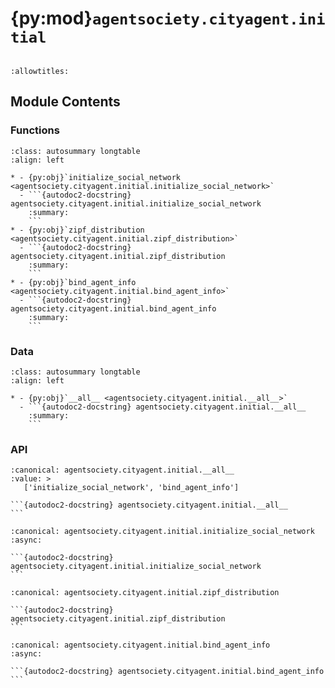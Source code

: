 # {py:mod}`agentsociety.cityagent.initial`

```{py:module} agentsociety.cityagent.initial
```

```{autodoc2-docstring} agentsociety.cityagent.initial
:allowtitles:
```

## Module Contents

### Functions

````{list-table}
:class: autosummary longtable
:align: left

* - {py:obj}`initialize_social_network <agentsociety.cityagent.initial.initialize_social_network>`
  - ```{autodoc2-docstring} agentsociety.cityagent.initial.initialize_social_network
    :summary:
    ```
* - {py:obj}`zipf_distribution <agentsociety.cityagent.initial.zipf_distribution>`
  - ```{autodoc2-docstring} agentsociety.cityagent.initial.zipf_distribution
    :summary:
    ```
* - {py:obj}`bind_agent_info <agentsociety.cityagent.initial.bind_agent_info>`
  - ```{autodoc2-docstring} agentsociety.cityagent.initial.bind_agent_info
    :summary:
    ```
````

### Data

````{list-table}
:class: autosummary longtable
:align: left

* - {py:obj}`__all__ <agentsociety.cityagent.initial.__all__>`
  - ```{autodoc2-docstring} agentsociety.cityagent.initial.__all__
    :summary:
    ```
````

### API

````{py:data} __all__
:canonical: agentsociety.cityagent.initial.__all__
:value: >
   ['initialize_social_network', 'bind_agent_info']

```{autodoc2-docstring} agentsociety.cityagent.initial.__all__
```

````

````{py:function} initialize_social_network(simulation: agentsociety.simulation.AgentSociety)
:canonical: agentsociety.cityagent.initial.initialize_social_network
:async:

```{autodoc2-docstring} agentsociety.cityagent.initial.initialize_social_network
```
````

````{py:function} zipf_distribution(N, F, s=1.0)
:canonical: agentsociety.cityagent.initial.zipf_distribution

```{autodoc2-docstring} agentsociety.cityagent.initial.zipf_distribution
```
````

````{py:function} bind_agent_info(simulation: agentsociety.simulation.AgentSociety)
:canonical: agentsociety.cityagent.initial.bind_agent_info
:async:

```{autodoc2-docstring} agentsociety.cityagent.initial.bind_agent_info
```
````
